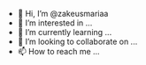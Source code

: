 - 👋 Hi, I’m @zakeusmariaa
- 👀 I’m interested in ...
- 🌱 I’m currently learning ...
- 💞️ I’m looking to collaborate on ...
- 📫 How to reach me ...

<!---
zakeusmariaa/zakeusmariaa is a ✨ special ✨ repository because its `README.md` (this file) appears on your GitHub profile.
You can click the Preview link to take a look at your changes.
--->

